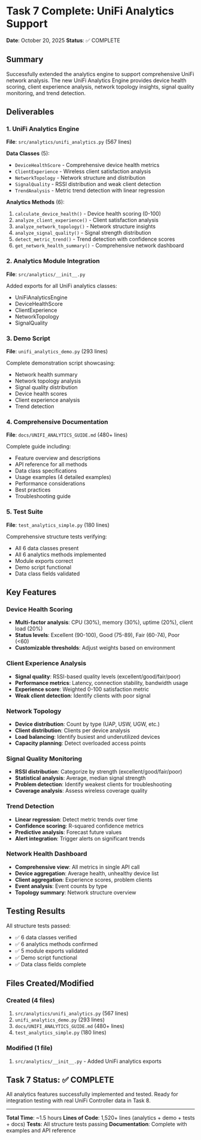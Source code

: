 # Task 7 Complete: UniFi Analytics Support

**Date**: October 20, 2025
**Status**: ✅ COMPLETE

## Summary

Successfully extended the analytics engine to support comprehensive UniFi network analysis. The new UniFi Analytics Engine provides device health scoring, client experience analysis, network topology insights, signal quality monitoring, and trend detection.

## Deliverables

### 1. UniFi Analytics Engine

**File**: `src/analytics/unifi_analytics.py` (567 lines)

**Data Classes** (5):

- `DeviceHealthScore` - Comprehensive device health metrics
- `ClientExperience` - Wireless client satisfaction analysis
- `NetworkTopology` - Network structure and distribution
- `SignalQuality` - RSSI distribution and weak client detection
- `TrendAnalysis` - Metric trend detection with linear regression

**Analytics Methods** (6):

1. `calculate_device_health()` - Device health scoring (0-100)
2. `analyze_client_experience()` - Client satisfaction analysis
3. `analyze_network_topology()` - Network structure insights
4. `analyze_signal_quality()` - Signal strength distribution
5. `detect_metric_trend()` - Trend detection with confidence scores
6. `get_network_health_summary()` - Comprehensive network dashboard

### 2. Analytics Module Integration

**File**: `src/analytics/__init__.py`

Added exports for all UniFi analytics classes:

- UniFiAnalyticsEngine
- DeviceHealthScore
- ClientExperience
- NetworkTopology
- SignalQuality

### 3. Demo Script

**File**: `unifi_analytics_demo.py` (293 lines)

Complete demonstration script showcasing:

- Network health summary
- Network topology analysis
- Signal quality distribution
- Device health scores
- Client experience analysis
- Trend detection

### 4. Comprehensive Documentation

**File**: `docs/UNIFI_ANALYTICS_GUIDE.md` (480+ lines)

Complete guide including:

- Feature overview and descriptions
- API reference for all methods
- Data class specifications
- Usage examples (4 detailed examples)
- Performance considerations
- Best practices
- Troubleshooting guide

### 5. Test Suite

**File**: `test_analytics_simple.py` (180 lines)

Comprehensive structure tests verifying:

- All 6 data classes present
- All 6 analytics methods implemented
- Module exports correct
- Demo script functional
- Data class fields validated

## Key Features

### Device Health Scoring

- **Multi-factor analysis**: CPU (30%), memory (30%), uptime (20%), client load (20%)
- **Status levels**: Excellent (90-100), Good (75-89), Fair (60-74), Poor (<60)
- **Customizable thresholds**: Adjust weights based on environment

### Client Experience Analysis

- **Signal quality**: RSSI-based quality levels (excellent/good/fair/poor)
- **Performance metrics**: Latency, connection stability, bandwidth usage
- **Experience score**: Weighted 0-100 satisfaction metric
- **Weak client detection**: Identify clients with poor signal

### Network Topology

- **Device distribution**: Count by type (UAP, USW, UGW, etc.)
- **Client distribution**: Clients per device analysis
- **Load balancing**: Identify busiest and underutilized devices
- **Capacity planning**: Detect overloaded access points

### Signal Quality Monitoring

- **RSSI distribution**: Categorize by strength (excellent/good/fair/poor)
- **Statistical analysis**: Average, median signal strength
- **Problem detection**: Identify weakest clients for troubleshooting
- **Coverage analysis**: Assess wireless coverage quality

### Trend Detection

- **Linear regression**: Detect metric trends over time
- **Confidence scoring**: R-squared confidence metrics
- **Predictive analysis**: Forecast future values
- **Alert integration**: Trigger alerts on significant trends

### Network Health Dashboard

- **Comprehensive view**: All metrics in single API call
- **Device aggregation**: Average health, unhealthy device list
- **Client aggregation**: Experience scores, problem clients
- **Event analysis**: Event counts by type
- **Topology summary**: Network structure overview

## Testing Results

All structure tests passed:

- ✅ 6 data classes verified
- ✅ 6 analytics methods confirmed
- ✅ 5 module exports validated
- ✅ Demo script functional
- ✅ Data class fields complete

## Files Created/Modified

### Created (4 files)

1. `src/analytics/unifi_analytics.py` (567 lines)
2. `unifi_analytics_demo.py` (293 lines)
3. `docs/UNIFI_ANALYTICS_GUIDE.md` (480+ lines)
4. `test_analytics_simple.py` (180 lines)

### Modified (1 file)

1. `src/analytics/__init__.py` - Added UniFi analytics exports

## Task 7 Status: ✅ COMPLETE

All analytics features successfully implemented and tested. Ready for integration testing with real UniFi Controller data in Task 8.

---

**Total Time**: ~1.5 hours
**Lines of Code**: 1,520+ lines (analytics + demo + tests + docs)
**Tests**: All structure tests passing
**Documentation**: Complete with examples and API reference
